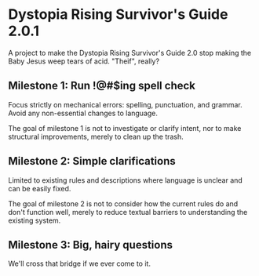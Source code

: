 # Dystopia Rising Survivor's Guide 2.0.1

A project to make the Dystopia Rising Survivor's Guide 2.0 stop making the Baby Jesus weep tears of acid. "Theif", really?

## Milestone 1: Run !@#$ing spell check

Focus strictly on mechanical errors: spelling, punctuation, and grammar. Avoid any non-essential changes to language. 

The goal of milestone 1 is not to investigate or clarify intent, nor to make structural improvements, merely to clean up the trash.

## Milestone 2: Simple clarifications

Limited to existing rules and descriptions where language is unclear and can be easily fixed. 

The goal of milestone 2 is not to consider how the current rules do and don't function well, merely to reduce textual barriers to understanding the existing system.

## Milestone 3: Big, hairy questions

We'll cross that bridge if we ever come to it.